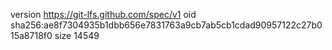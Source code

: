 version https://git-lfs.github.com/spec/v1
oid sha256:ae8f7304935b1dbb656e7831763a9cb7ab5cb1cdad90957122c27b015a8718f0
size 14549
